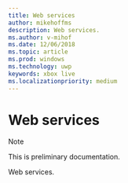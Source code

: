 ```yaml
---
title: Web services
author: mikehoffms
description: Web services.
ms.author: v-mihof
ms.date: 12/06/2018
ms.topic: article
ms.prod: windows
ms.technology: uwp
keywords: xbox live
ms.localizationpriority: medium
---
```


# Web services

> [!NOTE]
> This is preliminary documentation.

Web services.

<!-- 
## In this section

| Article | Description |
|---------|-------------|
| [Overview of web services](web-services-overview.md) | __ |
| [Portal configuration of web services](web-services-portal-config.md) | __ |
| [SDK configuration of web services](web-services-sdk-config.md) | __ |
 -->
